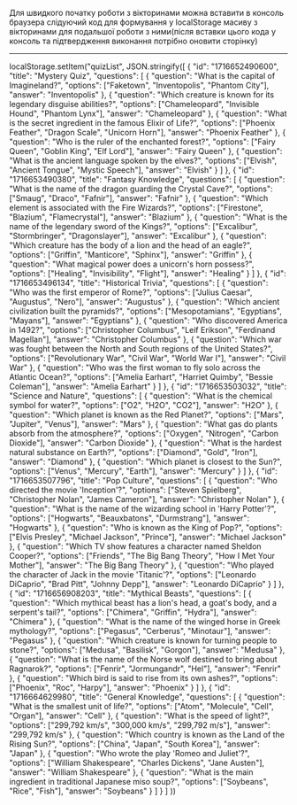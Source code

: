 Для швидкого початку роботи з вікторинами можна вставити в консоль браузера слідуючий код для формування у localStorage масиву з вікторинами для подальшої роботи з ними(після вставки цього кода у консоль та підтвердження виконання потрібно оновити сторінку)

---

localStorage.setItem("quizList", JSON.stringify([
{
"id": "1716652490600",
"title": "Mystery Quiz",
"questions": [
{
"question": "What is the capital of Imagineland?",
"options": ["Faketown", "Inventopolis", "Phantom City"],
"answer": "Inventopolis"
},
{
"question": "Which creature is known for its legendary disguise abilities?",
"options": ["Chameleopard", "Invisible Hound", "Phantom Lynx"],
"answer": "Chameleopard"
},
{
"question": "What is the secret ingredient in the famous Elixir of Life?",
"options": ["Phoenix Feather", "Dragon Scale", "Unicorn Horn"],
"answer": "Phoenix Feather"
},
{
"question": "Who is the ruler of the enchanted forest?",
"options": ["Fairy Queen", "Goblin King", "Elf Lord"],
"answer": "Fairy Queen"
},
{
"question": "What is the ancient language spoken by the elves?",
"options": ["Elvish", "Ancient Tongue", "Mystic Speech"],
"answer": "Elvish"
}
]
},
{
"id": "1716653490380",
"title": "Fantasy Knowledge",
"questions": [
{
"question": "What is the name of the dragon guarding the Crystal Cave?",
"options": ["Smaug", "Draco", "Fafnir"],
"answer": "Fafnir"
},
{
"question": "Which element is associated with the Fire Wizards?",
"options": ["Firestone", "Blazium", "Flamecrystal"],
"answer": "Blazium"
},
{
"question": "What is the name of the legendary sword of the Kings?",
"options": ["Excalibur", "Stormbringer", "Dragonslayer"],
"answer": "Excalibur"
},
{
"question": "Which creature has the body of a lion and the head of an eagle?",
"options": ["Griffin", "Manticore", "Sphinx"],
"answer": "Griffin"
},
{
"question": "What magical power does a unicorn's horn possess?",
"options": ["Healing", "Invisibility", "Flight"],
"answer": "Healing"
}
]
},
{
"id": "1716653496134",
"title": "Historical Trivia",
"questions": [
{
"question": "Who was the first emperor of Rome?",
"options": ["Julius Caesar", "Augustus", "Nero"],
"answer": "Augustus"
},
{
"question": "Which ancient civilization built the pyramids?",
"options": ["Mesopotamians", "Egyptians", "Mayans"],
"answer": "Egyptians"
},
{
"question": "Who discovered America in 1492?",
"options": ["Christopher Columbus", "Leif Erikson", "Ferdinand Magellan"],
"answer": "Christopher Columbus"
},
{
"question": "Which war was fought between the North and South regions of the United States?",
"options": ["Revolutionary War", "Civil War", "World War I"],
"answer": "Civil War"
},
{
"question": "Who was the first woman to fly solo across the Atlantic Ocean?",
"options": ["Amelia Earhart", "Harriet Quimby", "Bessie Coleman"],
"answer": "Amelia Earhart"
}
]
},
{
"id": "1716653503032",
"title": "Science and Nature",
"questions": [
{
"question": "What is the chemical symbol for water?",
"options": ["O2", "H2O", "CO2"],
"answer": "H2O"
},
{
"question": "Which planet is known as the Red Planet?",
"options": ["Mars", "Jupiter", "Venus"],
"answer": "Mars"
},
{
"question": "What gas do plants absorb from the atmosphere?",
"options": ["Oxygen", "Nitrogen", "Carbon Dioxide"],
"answer": "Carbon Dioxide"
},
{
"question": "What is the hardest natural substance on Earth?",
"options": ["Diamond", "Gold", "Iron"],
"answer": "Diamond"
},
{
"question": "Which planet is closest to the Sun?",
"options": ["Venus", "Mercury", "Earth"],
"answer": "Mercury"
}
]
},
{
"id": "1716653507796",
"title": "Pop Culture",
"questions": [
{
"question": "Who directed the movie 'Inception'?",
"options": ["Steven Spielberg", "Christopher Nolan", "James Cameron"],
"answer": "Christopher Nolan"
},
{
"question": "What is the name of the wizarding school in 'Harry Potter'?",
"options": ["Hogwarts", "Beauxbatons", "Durmstrang"],
"answer": "Hogwarts"
},
{
"question": "Who is known as the King of Pop?",
"options": ["Elvis Presley", "Michael Jackson", "Prince"],
"answer": "Michael Jackson"
},
{
"question": "Which TV show features a character named Sheldon Cooper?",
"options": ["Friends", "The Big Bang Theory", "How I Met Your Mother"],
"answer": "The Big Bang Theory"
},
{
"question": "Who played the character of Jack in the movie 'Titanic'?",
"options": ["Leonardo DiCaprio", "Brad Pitt", "Johnny Depp"],
"answer": "Leonardo DiCaprio"
}
]
},
{
"id": "1716656908203",
"title": "Mythical Beasts",
"questions": [
{
"question": "Which mythical beast has a lion's head, a goat's body, and a serpent's tail?",
"options": ["Chimera", "Griffin", "Hydra"],
"answer": "Chimera"
},
{
"question": "What is the name of the winged horse in Greek mythology?",
"options": ["Pegasus", "Cerberus", "Minotaur"],
"answer": "Pegasus"
},
{
"question": "Which creature is known for turning people to stone?",
"options": ["Medusa", "Basilisk", "Gorgon"],
"answer": "Medusa"
},
{
"question": "What is the name of the Norse wolf destined to bring about Ragnarok?",
"options": ["Fenrir", "Jormungandr", "Hel"],
"answer": "Fenrir"
},
{
"question": "Which bird is said to rise from its own ashes?",
"options": ["Phoenix", "Roc", "Harpy"],
"answer": "Phoenix"
}
]
},
{
"id": "1716664629980",
"title": "General Knowledge",
"questions": [
{
"question": "What is the smallest unit of life?",
"options": ["Atom", "Molecule", "Cell", "Organ"],
"answer": "Cell"
},
{
"question": "What is the speed of light?",
"options": ["299,792 km/s", "300,000 km/s", "299,792 m/s"],
"answer": "299,792 km/s"
},
{
"question": "Which country is known as the Land of the Rising Sun?",
"options": ["China", "Japan", "South Korea"],
"answer": "Japan"
},
{
"question": "Who wrote the play 'Romeo and Juliet'?",
"options": ["William Shakespeare", "Charles Dickens", "Jane Austen"],
"answer": "William Shakespeare"
},
{
"question": "What is the main ingredient in traditional Japanese miso soup?",
"options": ["Soybeans", "Rice", "Fish"],
"answer": "Soybeans"
}
]
}
]
))
